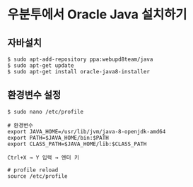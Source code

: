 # 우분투에서 Oracle Java 설치하기

## 자바설치
```
$ sudo apt-add-repository ppa:webupd8team/java
$ sudo apt-get update
$ sudo apt-get install oracle-java8-installer
```

## 환경변수 설정
```
$ sudo nano /etc/profile
```

```
# 환경변수
export JAVA_HOME=/usr/lib/jvm/java-8-openjdk-amd64
export PATH=$JAVA_HOME/bin:$PATH
export CLASS_PATH=$JAVA_HOME/lib:$CLASS_PATH
```
```
Ctrl+X → Y 입력 → 엔터 키
```

```
# profile reload
source /etc/profile
```
